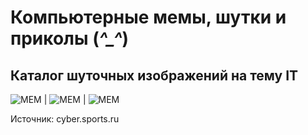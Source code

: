 # Компьютерные мемы, шутки и приколы (*^_^*)

## Каталог шуточных изображений на тему IT

![MEM](https://pp.userapi.com/c629329/v629329889/36de3/SYs2_eLteJY.jpg) | ![MEM](https://pp.userapi.com/c627616/v627616407/34eb2/6z7E40JR6Pc.jpg) | ![MEM](https://pp.userapi.com/c629329/v629329407/4672a/uLt-1DSZDKw.jpg)

Источник: cyber.sports.ru

